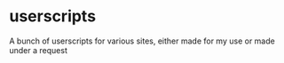 # userscripts
A bunch of userscripts for various sites, either made for my use or made under a request
